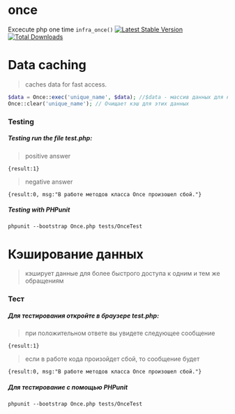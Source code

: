 # once
Excecute php one time ```infra_once()```
[![Latest Stable Version](https://poser.pugx.org/infrajs/once/v/stable)](https://packagist.org/packages/infrajs/once) [![Total Downloads](https://poser.pugx.org/infrajs/once/downloads)](https://packagist.org/packages/infrajs/once)

# Data caching
>caches data for fast access.

```php
$data = Once::exec('unique_name', $data); //$data - массив данных для кэширования
Once::clear('unique_name'); // Очищает кэш для этих данных
```

### Testing

##### Testing run the file test.php:

> positive answer

```
{result:1}
```

> negative answer

```
{result:0, msg:"В работе методов класса Once произошел сбой."}
```

##### Testing with PHPunit

```
phpunit --bootstrap Once.php tests/OnceTest
```

# Кэширование данных

> кэширует данные для более быстрого доступа к одним и тем же обращениям

### Тест

##### Для тестирования откройте в браузере test.php:

> при положительном ответе вы увидете следующее сообщение

```
{result:1}
```

> если в работе кода произойдет сбой, то сообщение будет

```
{result:0, msg:"В работе методов класса Once произошел сбой."}
```

##### Для тестирование с помощью PHPunit

```
phpunit --bootstrap Once.php tests/OnceTest
```


